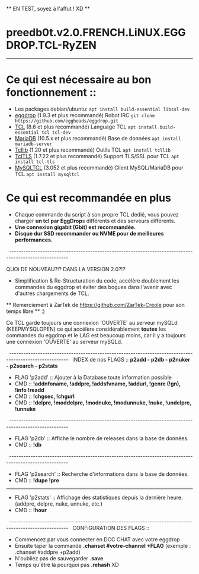 ** EN TEST, soyez à l'affut ! XD **

# preedb0t.v2.0.FRENCH.LiNUX.EGGDROP.TCL-RyZEN

-------------------------------------------------------------------------------------------------------

# Ce qui est nécessaire au bon fonctionnement :: 
- Les packages debian/ubuntu: ```apt install build-essential libssl-dev```
- [eggdrop](https://www.eggheads.org/) (1.9.3 et plus recommandé) Robot IRC ```git clone https://github.com/eggheads/eggdrop.git```
- [TCL](https://www.tcl.tk/software/tcltk/download.html) (8.6 et plus recommandé) Language TCL ```apt install build-essential tcl tcl-dev  ```
- [MariaDB](https://mariadb.org/download/?t=mariadb&p=mariadb) (10.5.x et plus recommandé) Base de données ```apt install mariadb-server```
- [Tcllib](https://www.tcl.tk/software/tcllib/) (1.20 et plus recommandé) Outils TCL ```apt install tcllib```
- [TclTLS](https://core.tcl-lang.org/tcltls/wiki/Download) (1.7.22 et plus recommandé) Support TLS/SSL pour TCL ```apt install tcl-tls```
- [MySQLTCL](http://www.xdobry.de/mysqltcl/) (3.052 et plus recommandé) Client MySQL/MariaDB pour TCL ```apt install mysqltcl```

# Ce qui est recommandée en plus
- Chaque commande du script à son propre TCL dedié, vous pouvez charger **un tcl par EggDrop**s différents et des serveurs différents.
- **Une connexion gigabit (Gbit) est recommandée.**
- **Disque dur SSD recommander ou NVME pour de meilleures performances.**

  -------------------------------------------------------------------------------------------------------

QUOi DE NOUVEAU?!? DANS LA VERSiON 2.0?!?

- Simplification & Re-Structuration du code, accélère doublement les commandes du eggdrop et éviter des bogues dans l'avenir avec d'autres chargements de TCL.

** Remerciement à ZarTek de https://github.com/ZarTek-Creole pour son temps libre ** :)

Ce TCL garde toujours une connexion 'OUVERTE' au serveur mySQLd (KEEPMYSQLOPEN) ce qui accélère considérablement **toutes** les commandes du eggdrop
et le LAG est beaucoup moins, car il y a toujours une connexion 'OUVERTE' au serveur mySQLd.

  -------------------------------------------------------------------------------------------------------
  
iNDEX de nos FLAGS :: **p2add - p2db - p2nuker - p2search - p2stats**

- FLAG 'p2add' :: Ajouter à la Database toute information possible
- CMD :: **!addnfoname, !addpre, !addsfvname, !addurl, !genre (!gn), !info !readd**
- CMD :: **!chgsec, !chgurl**
- CMD :: **!delpre, !moddelpre, !modnuke, !modunnuke, !nuke, !undelpre, !unnuke**

  -------------------------------------------------------------------------------------------------------
- FLAG 'p2db' :: Affiche le nombre de releases dans la base de données.
- CMD :: **!db**

  -------------------------------------------------------------------------------------------------------
- FLAG 'p2search' :: Recherche d'informations dans la base de données.
- CMD :: **!dupe !pre**

-------------------------------------------------------------------------------------------------------
- FLAG 'p2stats' :: Affichage des statistiques depuis la dernière heure. (addpre, delpre, nuke, unnuke, etc.)
- CMD :: **!hour**

  -------------------------------------------------------------------------------------------------------
  
CONFiGURATiON DES FLAGS ::

- Commencez par vous connecter en DCC CHAT avec votre eggdrop
- Ensuite taper la commande **.chanset #votre-channel +FLAG** (exemple : .chanset #addpre +p2add)
- N'oubliez pas de sauvegarder **.save**
- Temps qu'être là pourquoi pas **.rehash** XD

